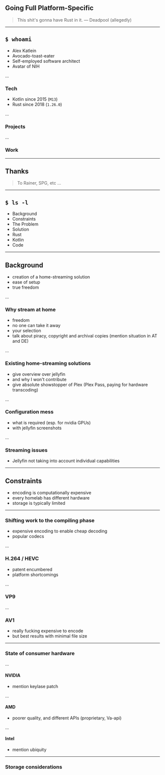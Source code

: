## Going Full Platform-Specific

> This shit's gonna have Rust in it. &mdash; Deadpool (allegedly)

---

## `$ whoami`

- Alex Katlein
- Avocado-toast-eater
- Self-employed software architect
- Avatar of NIH

...

### Tech

- Kotlin since 2015 (`M13`)
- Rust since 2018 (`1.26.0`)

<!-- TODO -->

...

### Projects

<!-- TODO -->

...

### Work

<!-- TODO -->

---

## Thanks

> To Rainer, SPG, etc ...

<!-- TODO -->

---

## `$ ls -l`

- Background
- Constraints
- The Problem
- Solution
- Rust
- Kotlin
- Code

---

## Background

<!-- TODO -->

- creation of a home-streaming solution
- ease of setup
- true freedom

...

### Why stream at home

<!-- TODO -->

- freedom
- no one can take it away
- your selection
- talk about piracy, copyright and archival copies (mention situation in AT and DE)

...

### Existing home-streaming solutions

<!-- TODO -->

- give overview over jellyfin
- and why I won't contribute
- give absolute showstopper of Plex (Plex Pass, paying for hardware transcoding)

...

### Configuration mess

- what is required (esp. for nvidia GPUs)
- with jellyfin screenshots

<!-- TODO -->

...

### Streaming issues

<!-- TODO -->

- Jellyfin not taking into account individual capabilities

---

## Constraints

- encoding is computationally expensive
- every homelab has different hardware
- storage is typically limited

<!-- TODO -->

---

### Shifting work to the compiling phase

- expensive encoding to enable cheap decoding
- popular codecs

<!-- TODO -->

...

### H.264 / HEVC

<!-- TODO -->

- patent encumbered
- platform shortcomings

...

### VP9

<!-- TODO -->

...

### AV1

<!-- TODO -->

- really fucking expensive to encode
- but best results with minimal file size

---

### State of consumer hardware

<!-- TODO -->

...

#### NVIDIA

- mention keylase patch

<!-- TODO -->

...

#### AMD

- poorer quality, and different APIs (proprietary, Va-api)

<!-- TODO -->

...

#### Intel

- mention ubiquity

<!-- TODO -->

---

### Storage considerations

<!-- TODO -->
